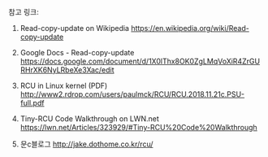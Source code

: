 
참고 링크:

1. Read-copy-update on Wikipedia
https://en.wikipedia.org/wiki/Read-copy-update

2. Google Docs - Read-copy-update
https://docs.google.com/document/d/1X0lThx8OK0ZgLMqVoXiR4ZrGURHrXK6NyLRbeXe3Xac/edit

3. RCU in Linux kernel (PDF)
http://www2.rdrop.com/users/paulmck/RCU/RCU.2018.11.21c.PSU-full.pdf

4. Tiny-RCU Code Walkthrough on LWN.net
https://lwn.net/Articles/323929/#Tiny-RCU%20Code%20Walkthrough

5. 문c블로그
http://jake.dothome.co.kr/rcu/
